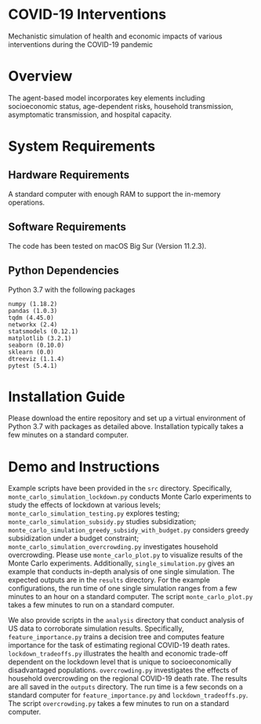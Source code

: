 # COVID-19 Interventions
Mechanistic simulation of health and economic impacts of various interventions during the COVID-19 pandemic

# Overview
The agent-based model incorporates key elements including socioeconomic status, age-dependent risks, household transmission, asymptomatic transmission, and hospital capacity.

# System Requirements
## Hardware Requirements
A standard computer with enough RAM to support the in-memory operations.
## Software Requirements
The code has been tested on macOS Big Sur (Version 11.2.3).
## Python Dependencies
Python 3.7 with the following packages
```
numpy (1.18.2)
pandas (1.0.3)
tqdm (4.45.0)
networkx (2.4)
statsmodels (0.12.1)
matplotlib (3.2.1)
seaborn (0.10.0)
sklearn (0.0)
dtreeviz (1.1.4)
pytest (5.4.1)
```

# Installation Guide
Please download the entire repository and set up a virtual environment of Python 3.7 with packages as detailed above. Installation typically takes a few minutes on a standard computer.

# Demo and Instructions
Example scripts have been provided in the `src` directory.
Specifically, `monte_carlo_simulation_lockdown.py` conducts Monte Carlo experiments to study the effects of lockdown at various levels;
`monte_carlo_simulation_testing.py` explores testing;
`monte_carlo_simulation_subsidy.py` studies subsidization;
`monte_carlo_simulation_greedy_subsidy_with_budget.py` considers greedy subsidization under a budget constraint;
`monte_carlo_simulation_overcrowding.py` investigates household overcrowding.
Please use `monte_carlo_plot.py` to visualize results of the Monte Carlo experiments.
Additionally, `single_simulation.py` gives an example that conducts in-depth analysis of one single simulation.
The expected outputs are in the `results` directory. For the example configurations, the run time of one single simulation ranges from a few minutes to an hour on a standard computer. The script `monte_carlo_plot.py` takes a few minutes to run on a standard computer.

We also provide scripts in the `analysis` directory that conduct analysis of US data to corroborate simulation results. Specifically, `feature_importance.py` trains a decision tree and computes feature importance for the task of estimating regional COVID-19 death rates. `lockdown_tradeoffs.py` illustrates the health and economic trade-off dependent on the lockdown level that is unique to socioeconomically disadvantaged populations. `overcrowding.py` investigates the effects of household overcrowding on the regional COVID-19 death rate. The results are all saved in the `outputs` directory. The run time is a few seconds on a standard computer for `feature_importance.py` and `lockdown_tradeoffs.py`. The script `overcrowding.py` takes a few minutes to run on a standard computer.
